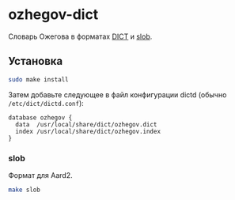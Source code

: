 # ozhegov-dict

Словарь Ожегова в форматах [DICT](https://en.wikipedia.org/wiki/DICT#DICT_file_format) и [slob](https://github.com/itkach/slob).

## Установка

```sh
sudo make install
```

Затем добавьте следующее в файл конфигурации dictd (обычно `/etc/dict/dictd.conf`):

```
database ozhegov {
  data  /usr/local/share/dict/ozhegov.dict
  index /usr/local/share/dict/ozhegov.index
}
```

### slob

Формат для Aard2.

``` sh
make slob
```
